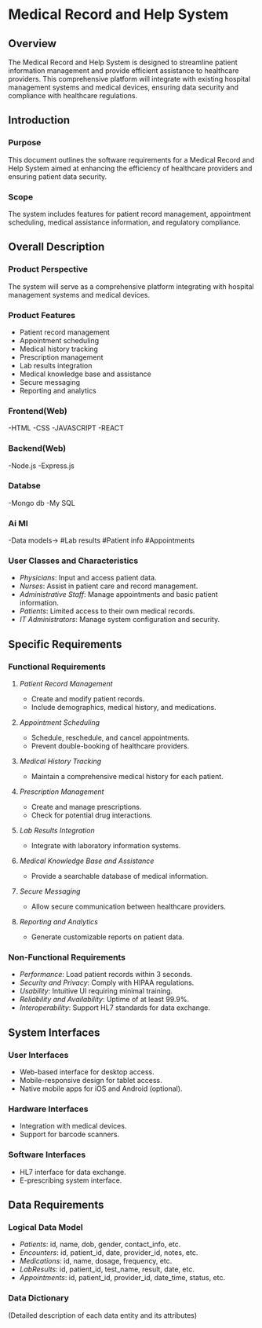 # Medical Record and Help System

## Overview
The Medical Record and Help System is designed to streamline patient information management and provide efficient assistance to healthcare providers. This comprehensive platform will integrate with existing hospital management systems and medical devices, ensuring data security and compliance with healthcare regulations.

## Introduction

### Purpose
This document outlines the software requirements for a Medical Record and Help System aimed at enhancing the efficiency of healthcare providers and ensuring patient data security.

### Scope
The system includes features for patient record management, appointment scheduling, medical assistance information, and regulatory compliance.

## Overall Description

### Product Perspective
The system will serve as a comprehensive platform integrating with hospital management systems and medical devices.

### Product Features
- Patient record management
- Appointment scheduling
- Medical history tracking
- Prescription management
- Lab results integration
- Medical knowledge base and assistance
- Secure messaging
- Reporting and analytics

### Frontend(Web)
-HTML
-CSS
-JAVASCRIPT
-REACT

### Backend(Web)
-Node.js
-Express.js

### Databse
-Mongo db
-My SQL

### Ai Ml
-Data models->
               #Lab results
               #Patient info
               #Appointments

### User Classes and Characteristics
- *Physicians*: Input and access patient data.
- *Nurses*: Assist in patient care and record management.
- *Administrative Staff*: Manage appointments and basic patient information.
- *Patients*: Limited access to their own medical records.
- *IT Administrators*: Manage system configuration and security.

## Specific Requirements

### Functional Requirements
1. *Patient Record Management*
   - Create and modify patient records.
   - Include demographics, medical history, and medications.

2. *Appointment Scheduling*
   - Schedule, reschedule, and cancel appointments.
   - Prevent double-booking of healthcare providers.

3. *Medical History Tracking*
   - Maintain a comprehensive medical history for each patient.

4. *Prescription Management*
   - Create and manage prescriptions.
   - Check for potential drug interactions.

5. *Lab Results Integration*
   - Integrate with laboratory information systems.

6. *Medical Knowledge Base and Assistance*
   - Provide a searchable database of medical information.

7. *Secure Messaging*
   - Allow secure communication between healthcare providers.

8. *Reporting and Analytics*
   - Generate customizable reports on patient data.

### Non-Functional Requirements
- *Performance*: Load patient records within 3 seconds.
- *Security and Privacy*: Comply with HIPAA regulations.
- *Usability*: Intuitive UI requiring minimal training.
- *Reliability and Availability*: Uptime of at least 99.9%.
- *Interoperability*: Support HL7 standards for data exchange.

## System Interfaces

### User Interfaces
- Web-based interface for desktop access.
- Mobile-responsive design for tablet access.
- Native mobile apps for iOS and Android (optional).

### Hardware Interfaces
- Integration with medical devices.
- Support for barcode scanners.

### Software Interfaces
- HL7 interface for data exchange.
- E-prescribing system interface.

## Data Requirements

### Logical Data Model
- *Patients*: id, name, dob, gender, contact_info, etc.
- *Encounters*: id, patient_id, date, provider_id, notes, etc.
- *Medications*: id, name, dosage, frequency, etc.
- *LabResults*: id, patient_id, test_name, result, date, etc.
- *Appointments*: id, patient_id, provider_id, date_time, status, etc.

### Data Dictionary
(Detailed description of each data entity and its attributes)

